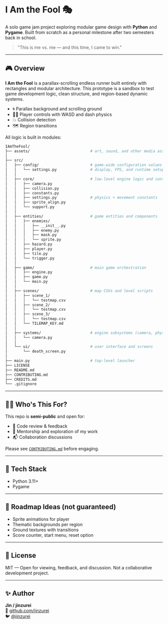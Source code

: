 # I Am the Fool 🎭

A solo game jam project exploring modular game design with **Python** and **Pygame**.
Built from scratch as a personal milestone after two semesters back in school.

> "This is me vs. me — and this time, I came to win."

---

## 🎮 Overview

**I Am the Fool** is a parallax-scrolling endless runner built entirely with rectangles and modular architecture. This prototype is a sandbox to test game development logic, clean structure, and region-based dynamic systems.

- 🌀 Parallax background and scrolling ground
- 🧍‍♂️ Player controls with WASD and dash physics
- 💥 Collision detection
- 🗺️ Region transitions

All logic is built in modules:
```bash
IAmTheFool/
├── assets/                           # art, sound, and other media assets
│
├── src/
│   ├── config/                       # game-wide configuration values
│   │   └── settings.py               # display, FPS, and runtime setup
│   │
│   ├── core/                         # low-level engine logic and constants
│   │   ├── camera.py
│   │   ├── collision.py
│   │   ├── constants.py
│   │   ├── settings.py               # physics + movement constants
│   │   ├── sprite_align.py
│   │   └── support.py
│   │
│   ├── entities/                     # game entities and components
│   │   ├── enemies/
│   │   │   ├── __init__.py
│   │   │   ├── enemy.py
│   │   │   ├── mask.py
│   │   │   └── sprite.py
│   │   ├── hazard.py
│   │   ├── player.py
│   │   ├── tile.py
│   │   └── trigger.py
│   │
│   ├── game/                         # main game orchestration
│   │   ├── engine.py
│   │   ├── game.py
│   │   └── main.py
│   │
│   ├── scenes/                       # map CSVs and level scripts
│   │   ├── scene_1/
│   │   │   └── testmap.csv
│   │   ├── scene_2/
│   │   │   └── testmap.csv
│   │   ├── scene_3/
│   │   │   └── testmap.csv
│   │   └── TILEMAP_KEY.md
│   │
│   ├── systems/                      # engine subsystems (camera, physics, etc.)
│   │   └── camera.py
│   │
│   └── ui/                           # user interface and screens
│       └── death_screen.py
│
├── main.py                           # top-level launcher
├── LICENSE
├── README.md
├── CONTRIBUTING.md
├── CREDITS.md
└── .gitignore
```

---

## 🧑‍💻 Who's This For?

This repo is **semi-public** and open for:
- 👀 Code review & feedback
- 🤝 Mentorship and exploration of my work
- 📬 Collaboration discussions

Please see [`CONTRIBUTING.md`](./CONTRIBUTING.md) before engaging.

---

## 🔧 Tech Stack

- Python 3.11+
- Pygame

---

## 🚧 Roadmap Ideas (not guaranteed)

- Sprite animations for player
- Thematic backgrounds per region
- Ground textures with transitions
- Score counter, start menu, reset option

---

## 📜 License

MIT — Open for viewing, feedback, and discussion. Not a collaborative development project.

---

## ✨ Author

**Jin / jinzurei**  
🔗 [github.com/jinzurei](https://github.com/jinzurei)  
🐦 [@jinzurei](https://twitter.com/jinzurei)
